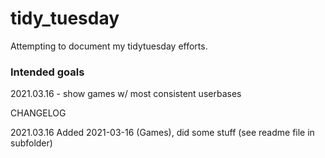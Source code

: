# tidy_tuesday

Attempting to document my tidytuesday efforts.

### Intended goals

2021.03.16 - show games w/ most consistent userbases

CHANGELOG

2021.03.16 Added 2021-03-16 (Games), did some stuff (see readme file in subfolder)
